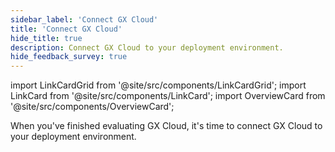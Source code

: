 ```yaml
---
sidebar_label: 'Connect GX Cloud'
title: 'Connect GX Cloud'
hide_title: true
description: Connect GX Cloud to your deployment environment.
hide_feedback_survey: true
---
```


import LinkCardGrid from '@site/src/components/LinkCardGrid';
import LinkCard from '@site/src/components/LinkCard';
import OverviewCard from '@site/src/components/OverviewCard';

<OverviewCard title={frontMatter.title}>
  When you've finished evaluating GX Cloud, it's time to connect GX Cloud to your deployment environment.
</OverviewCard>

<LinkCardGrid>
  <LinkCard topIcon label="Connect GX Cloud to PostgreSQL" description="Quickly start using GX Cloud with PostgreSQL." to="/cloud/connect/connect_postgresql" icon="/img/postgresql_icon.svg" />
  <LinkCard topIcon label="Connect GX Cloud to Snowflake" description="Quickly start using GX Cloud with Snowflake." to="/cloud/connect/connect_snowflake" icon="/img/snowflake_icon.png" />
  <LinkCard topIcon label="Connect GX Cloud to Databricks SQL" description="Quickly start using GX Cloud with Databricks SQL." to="/cloud/connect/connect_databrickssql" icon="/img/databricks_icon.png" />
  <LinkCard topIcon label="Connect GX Cloud and Airflow" description="Use Airflow to run scheduled GX Cloud validations." to="/cloud/connect/connect_airflow" icon="/img/airflow_icon.png" />
  <LinkCard topIcon label="Connect to GX Cloud with Python" description="Quickly start using GX Cloud with Python." to="/cloud/connect/connect_python" icon="/img/python_icon.svg" />
</LinkCardGrid>